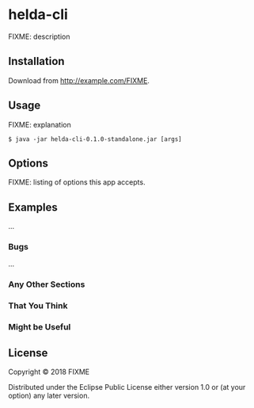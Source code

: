 # helda-cli

FIXME: description

## Installation

Download from http://example.com/FIXME.

## Usage

FIXME: explanation

    $ java -jar helda-cli-0.1.0-standalone.jar [args]

## Options

FIXME: listing of options this app accepts.

## Examples

...

### Bugs

...

### Any Other Sections
### That You Think
### Might be Useful

## License

Copyright © 2018 FIXME

Distributed under the Eclipse Public License either version 1.0 or (at
your option) any later version.
